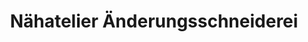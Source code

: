 ---
title: "Nähatelier Änderungsschneiderei"
url: /frankfurt-am-main/naehatelier-aenderungsschneiderei/
shop: Schneiderei
---
